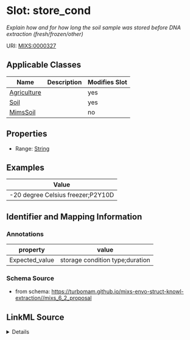 # Slot: store_cond


_Explain how and for how long the soil sample was stored before DNA extraction (fresh/frozen/other)_



URI: [MIXS:0000327](https://w3id.org/mixs/0000327)



<!-- no inheritance hierarchy -->




## Applicable Classes

| Name | Description | Modifies Slot |
| --- | --- | --- |
[Agriculture](Agriculture.md) |  |  yes  |
[Soil](Soil.md) |  |  yes  |
[MimsSoil](MimsSoil.md) |  |  no  |







## Properties

* Range: [String](String.md)






## Examples

| Value |
| --- |
| -20 degree Celsius freezer;P2Y10D |

## Identifier and Mapping Information





### Annotations

| property | value |
| --- | --- |
| Expected_value | storage condition type;duration |



### Schema Source


* from schema: https://turbomam.github.io/mixs-envo-struct-knowl-extraction//mixs_6_2_proposal




## LinkML Source

<details>
```yaml
name: store_cond
annotations:
  Expected_value:
    tag: Expected_value
    value: storage condition type;duration
description: Explain how and for how long the soil sample was stored before DNA extraction
  (fresh/frozen/other)
title: storage conditions
notes:
- condition
- storage
examples:
- value: -20 degree Celsius freezer;P2Y10D
from_schema: https://turbomam.github.io/mixs-envo-struct-knowl-extraction//mixs_6_2_proposal
rank: 1000
string_serialization: '{text};{period}'
slot_uri: MIXS:0000327
multivalued: false
alias: store_cond
domain_of:
- Agriculture
- Soil
range: string

```
</details>